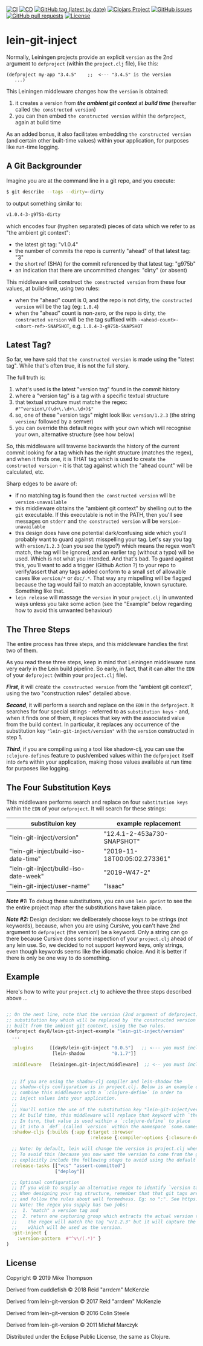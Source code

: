 [![CI](https://github.com/day8/lein-git-inject/workflows/ci/badge.svg)](https://github.com/day8/lein-git-inject/actions?workflow=ci)
[![CD](https://github.com/day8/lein-git-inject/workflows/cd/badge.svg)](https://github.com/day8/lein-git-inject/actions?workflow=cd)
[![GitHub tag (latest by date)](https://img.shields.io/github/v/tag/day8/lein-git-inject?style=flat)](https://github.com/day8/lein-git-inject/tags)
[![Clojars Project](https://img.shields.io/clojars/v/day8/lein-git-inject.svg)](https://clojars.org/day8/lein-git-inject)
[![GitHub issues](https://img.shields.io/github/issues-raw/day8/lein-git-inject?style=flat)](https://github.com/day8/lein-git-inject/issues)
[![GitHub pull requests](https://img.shields.io/github/issues-pr/day8/lein-git-inject)](https://github.com/day8/lein-git-inject/pulls)
[![License](https://img.shields.io/github/license/day8/lein-git-inject.svg)](LICENSE)

# lein-git-inject

Normally, Leiningen projects provide an explicit `version` as the 2nd argument to `defproject` 
(within the `project.clj` file), like this: 
```
(defproject my-app "3.4.5"    ;;  <--- "3.4.5" is the version
   ...)
```

This Leiningen middleware changes how the `version` is obtained: 
   1. it creates a version from ***the ambient git context*** at ***build time***  (hereafter called `the constructed version`)
   2. you can then embed `the constructed version` within the `defproject`, again at build time 
   
As an added bonus, it also facilitates embedding `the constructed version` (and certain other built-time values) 
within your application, for purposes like run-time logging. 

## A Git Backgrounder 

Imagine you are at the command line in a git repo, and you execute:
```sh
$ git describe --tags --dirty=-dirty
```
to output something similar to:
```sh
v1.0.4-3-g975b-dirty
```
which encodes four (hyphen separated) pieces of data which we refer to as "the ambient git context":
  - the latest git tag: "v1.0.4"
  - the number of commits the repo is currently "ahead" of that latest tag: "3" 
  - the short ref (SHA) for the commit referenced by that latest tag: "g975b"
  - an indication that there are uncommitted changes: "dirty"  (or absent)

This middleware will construct `the constructed version` from these four values, at build-time, using two rules:
  - when the "ahead" count is 0, and the repo is not dirty, `the constructed version` will be the tag (eg: `1.0.4`)
  - when the "ahead" count is non-zero, or the repo is dirty, `the constructed version` will be the tag suffixed with `-<ahead-count>-<short-ref>-SNAPSHOT`, e.g. `1.0.4-3-g975b-SNAPSHOT`

## Latest Tag?

So far, we have said that `the constructed version` is made using the "latest tag". While that's often true, it is not the full story. 

The full truth is: 
  1. what's used is the latest "version tag" found in the commit history
  2. where a "version tag" is a tag with a specific textual structure
  3. that textual structure must matche the regex: `#"^version\/(\d+\.\d+\.\d+)$"`
  3. so, one of these "version tags" might look like: `version/1.2.3`  (the string `version/` followed by a semver)
  4. you can override this default regex with your own which will recognise your own, alternative structure (see how below)
  
So, this middleware will traverse backwards the history of the current commit looking for a tag which has the right structure (matches the regex), and when it finds one, it is THAT tag which is used to create `the constructed version` - it is that tag against which the "ahead count" will be calculated, etc.
  
Sharp edges to be aware of:
  - if no matching tag is found then `the constructed version` will be `version-unavailable`
  - this middleware obtains the "ambient git context" by shelling out to the `git` executable. If this executable is not in the PATH, then you'll see messages on `stderr` and `the constructed version` will be `version-unavailable`
  - this design does have one potential dark/confusing side which you'll probably want to guard against: misspelling your tag. Let's say you tag with `ersion/1.2.3` (can you see the typo?) which means the regex won't match, the tag will be ignored, and an earlier tag (without a typo) will be used. Which is not what you intended. And that's bad. To guard against this, you'll want to add a trigger (Github Action ?) to  your repo to verify/assert that any tags added conform to a small set of allowable cases like `version/*` or `doc/.*`.  That way any mispelling will be flagged because the tag would fail to match an acceptable, known syructure. Something like that.
  - `lein release` will massage the `version` in your `project.clj` in unwanted ways unless you take some action (see the "Example" below regarding how to avoid this unwanted behaviour) 

## The Three Steps

The entire process has three steps, and this middleware handles the first two of them. 

As you read these three steps, keep in mind that Leiningen middleware runs 
very early in the Lein build pipeline. So early, in fact, that it can alter the `EDN` 
of your `defproject` (within your `project.clj` file).

***First***, it will create `the constructed version` from the "ambient git context", using the two "construction rules" detailed above.

***Second***, it will perform a search and replace on the `EDN` in 
the `defproject`.  It searches for
four special strings - referred to as `substitution keys` - 
and, when it finds one of them, it replaces that key with the associated 
value from the build context.  In particular, it replaces any occurrence of the 
substitution key `"lein-git-inject/version"` with the `version` constructed in step 1.

***Third***, if you are compiling using a tool like shadow-clj, you can use the 
`:clojure-defines` feature to push/embed values within the 
`defproject` itself into `def`s within your application, making those values 
available at run time for purposes like logging.


## The Four Substitution Keys 

This middleware performs search and replace on four `substitution keys` 
within the `EDN` of your `defproject`.
It will search for these strings:


|   substituion key                    |    example replacement      |
|--------------------------------------|-----------------------------|
| "lein-git-inject/version"             |  "12.4.1-2-453a730-SNAPSHOT"                    |
| "lein-git-inject/build-iso-date-time" |  "2019-11-18T00:05:02.273361"  |      
| "lein-git-inject/build-iso-date-week" |  "2019-W47-2"               |
| "lein-git-inject/user-name"           | "Isaac"                     |

***Note #1:*** To debug these substitutions, you can use `lein pprint` 
to see the the entire project map after the substitutions have taken place.

***Note #2:*** Design decision: we deliberately choose keys to be strings (not keywords), 
because, when you are using Cursive,
you can't have 2nd argument to `defproject` (the version!) be a keyword.
Only a string can go there
because Cursive does some inspection of your `project.clj` ahead of any lein use. So, we
decided to not support keyword keys, only strings, even though keywords seems like the idiomatic choice.
And it is better if there is only be one way to do something. 


## Example

Here's how to write your `project.clj` to achieve the three steps described above ...

```clojure

;; On the next line, note that the version (2nd argument of defproject) is a 
;; substitution key which will be replaced by `the constructed version` which is
;; built from the ambient git context, using the two rules.
(defproject day8/lein-git-inject-example "lein-git-inject/version"
  ...

  :plugins      [[day8/lein-git-inject "0.0.5"]   ;; <--- you must include this plugin
                 [lein-shadow          "0.1.7"]]

  :middleware   [leiningen.git-inject/middleware]  ;; <-- you must include this middleware
  
  
  ;; If you are using the shadow-clj compiler and lein-shadow the
  ;; shadow-cljs configuration is in project.clj. Below is an example of how to 
  ;; combine this middleware with a `:clojure-define` in order to 
  ;; inject values into your application.
  ;; 
  ;; You'll notice the use of the substitution key "lein-git-inject/version".  
  ;; At build time, this middleware will replace that keyword with `the constructed version`.
  ;; In turn, that value is used within a `:clojure-define` to place
  ;; it into a `def` (called `version` within the namespace `some.namespace`). 
  :shadow-cljs {:builds {:app {:target :browser
                               :release {:compiler-options {:closure-defines {some.namespace.version  "lein-git-inject/version"}}}}}}

  ;; Note: by default, lein will change the version in project.clj when you do a `lein release`. 
  ;; To avoid this (because you now want the version to come from the git context at build time), 
  ;; explicitly include the following steps to avoid using the default release process provided by lein. 
  :release-tasks [["vcs" "assert-committed"]
                  ["deploy"]]

  ;; Optional configuration 
  ;; If you wish to supply an alternative regex to identify `version tags`, here's where you do it.
  ;; When designing your tag structure, remember that that git tags are git references 
  ;; and follow the rules about well formedness. Eg: no ":". See https://git-scm.com/docs/git-check-ref-format
  ;; Note: the regex you supply has two jobs:
  ;;  1. "match" a version tag and 
  ;;  2. return one capturing group which extracts the actual version to use. In the example below, 
  ;;    the regex will match the tag "v/1.2.3" but it will capture the "1.2.3" part and it is THAT
  ;;    w2hich will be used as the version. 
  :git-inject {
    :version-pattern  #"^v\/(.*)" }
)
```


## License

Copyright © 2019 Mike Thompson

Derived from cuddlefish © 2018 Reid "arrdem" McKenzie

Derived from lein-git-version © 2017 Reid "arrdem" McKenzie

Derived from lein-git-version © 2016 Colin Steele

Derived from lein-git-version © 2011 Michał Marczyk

Distributed under the Eclipse Public License, the same as Clojure.


